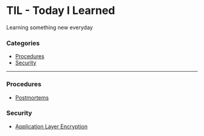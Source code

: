 # TIL - Today I Learned

Learning something new everyday

### Categories
- [Procedures](#procedures)
- [Security](#security)

---
### Procedures
- [Postmortems](procedures/postmortems.md)
### Security
- [Application Layer Encryption](security/application_layer_encryption.md)
